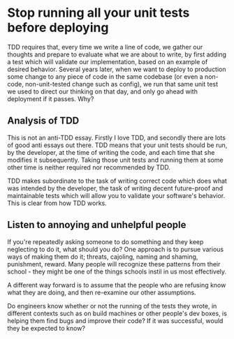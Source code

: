 # Stop running all your unit tests before deploying

TDD requires that, every time we write a line of code, we gather our thoughts and prepare to evaluate what we are about to write,
by first adding a test which will validate our implementation, based on an example of desired behavior. Several years later, when
we want to deploy to production some change to any piece of code in the same codebase (or even a non-code, non-unit-tested change
such as config), we run that same unit test we used to direct our thinking on that day, and only go ahead with deployment if it 
passes. Why?

## Analysis of TDD

This is not an anti-TDD essay. Firstly I love TDD, and secondly there are lots of good anti essays out there.
TDD means that your unit tests should be run, by the developer, at the time of writing the code, and each time that she modifies it
subsequently. Taking those unit tests and running them at some other time is neither required nor recommended by TDD.

TDD makes subordinate to the task of writing correct code which does what was intended by the developer, the task of writing decent
future-proof and maintainable tests which will allow you to validate your software's behavior. This is clear from how TDD works. 

## Listen to annoying and unhelpful people

If you're repeatedly asking someone to do something and they keep neglecting to do it, what should you do?
One approach is to pursue various ways of making them do it; threats, cajoling, naming and shaming, punishment, reward.
Many people will recognize these patterns from their school - they might be one of the things schools instil in us most effectively.

A different way forward is to assume that the people who are refusing know what they are doing, and then re-examine our other assumptions.

Do engineers know whether or not the running of the tests they wrote, in different contexts such as on build machines or other people's dev boxes, is helping them find bugs and improve their code?
If it was successful, would they be expected to know?

